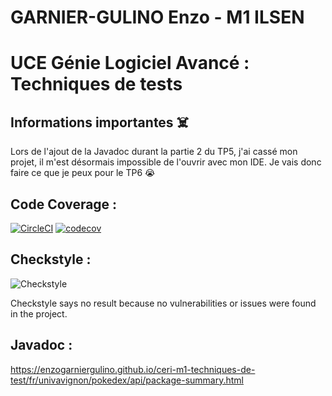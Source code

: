 # GARNIER-GULINO Enzo - M1 ILSEN

# UCE Génie Logiciel Avancé : Techniques de tests

## Informations importantes ☠️

Lors de l'ajout de la Javadoc durant la partie 2 du TP5, j'ai cassé mon projet, il m'est désormais impossible de l'ouvrir avec mon IDE.
Je vais donc faire ce que je peux pour le TP6 😭

## Code Coverage :

[![CircleCI](https://circleci.com/gh/EnzoGarnierGulino/ceri-m1-techniques-de-test.svg?style=svg)](https://circleci.com/gh/EnzoGarnierGulino/ceri-m1-techniques-de-test)
[![codecov](https://codecov.io/gh/EnzoGarnierGulino/ceri-m1-techniques-de-test/graph/badge.svg?token=A0Z6EK8Q6X)](https://codecov.io/gh/EnzoGarnierGulino/ceri-m1-techniques-de-test)

## Checkstyle :

![Checkstyle](https://img.shields.io/badge/dynamic/xml?label=Checkstyle&query=%2F%2Ferror&url=https://gist.github.com/EnzoGarnierGulino/fb5d190ff6ed9baacb85fc761c0ba1cf.js)

Checkstyle says no result because no vulnerabilities or issues were found in the project.

## Javadoc :

https://enzogarniergulino.github.io/ceri-m1-techniques-de-test/fr/univavignon/pokedex/api/package-summary.html
